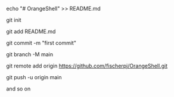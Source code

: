 echo "\# OrangeShell" \>\> README.md

git init

git add README.md

git commit -m "first commit"

git branch -M main

git remote add origin https://github.com/fischerpj/OrangeShell.git

git push -u origin main

and so on
